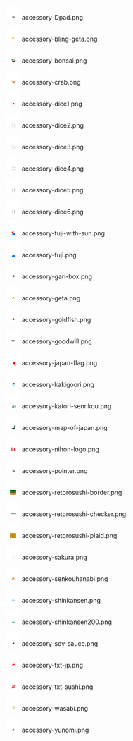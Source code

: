 ![accessory-Dpad.png](accessory-Dpad.png) accessory-Dpad.png

![accessory-bling-geta.png](accessory-bling-geta.png) accessory-bling-geta.png

![accessory-bonsai.png](accessory-bonsai.png) accessory-bonsai.png

![accessory-crab.png](accessory-crab.png) accessory-crab.png

![accessory-dice1.png](accessory-dice1.png) accessory-dice1.png

![accessory-dice2.png](accessory-dice2.png) accessory-dice2.png

![accessory-dice3.png](accessory-dice3.png) accessory-dice3.png

![accessory-dice4.png](accessory-dice4.png) accessory-dice4.png

![accessory-dice5.png](accessory-dice5.png) accessory-dice5.png

![accessory-dice6.png](accessory-dice6.png) accessory-dice6.png

![accessory-fuji-with-sun.png](accessory-fuji-with-sun.png) accessory-fuji-with-sun.png

![accessory-fuji.png](accessory-fuji.png) accessory-fuji.png

![accessory-gari-box.png](accessory-gari-box.png) accessory-gari-box.png

![accessory-geta.png](accessory-geta.png) accessory-geta.png

![accessory-goldfish.png](accessory-goldfish.png) accessory-goldfish.png

![accessory-goodwill.png](accessory-goodwill.png) accessory-goodwill.png

![accessory-japan-flag.png](accessory-japan-flag.png) accessory-japan-flag.png

![accessory-kakigoori.png](accessory-kakigoori.png) accessory-kakigoori.png

![accessory-katori-sennkou.png](accessory-katori-sennkou.png) accessory-katori-sennkou.png

![accessory-map-of-japan.png](accessory-map-of-japan.png) accessory-map-of-japan.png

![accessory-nihon-logo.png](accessory-nihon-logo.png) accessory-nihon-logo.png

![accessory-pointer.png](accessory-pointer.png) accessory-pointer.png

![accessory-retorosushi-border.png](accessory-retorosushi-border.png) accessory-retorosushi-border.png

![accessory-retorosushi-checker.png](accessory-retorosushi-checker.png) accessory-retorosushi-checker.png

![accessory-retorosushi-plaid.png](accessory-retorosushi-plaid.png) accessory-retorosushi-plaid.png

![accessory-sakura.png](accessory-sakura.png) accessory-sakura.png

![accessory-senkouhanabi.png](accessory-senkouhanabi.png) accessory-senkouhanabi.png

![accessory-shinkansen.png](accessory-shinkansen.png) accessory-shinkansen.png

![accessory-shinkansen200.png](accessory-shinkansen200.png) accessory-shinkansen200.png

![accessory-soy-sauce.png](accessory-soy-sauce.png) accessory-soy-sauce.png

![accessory-txt-jp.png](accessory-txt-jp.png) accessory-txt-jp.png

![accessory-txt-sushi.png](accessory-txt-sushi.png) accessory-txt-sushi.png

![accessory-wasabi.png](accessory-wasabi.png) accessory-wasabi.png

![accessory-yunomi.png](accessory-yunomi.png) accessory-yunomi.png
